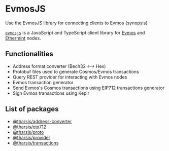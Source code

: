<!--
order: 1
-->

# EvmosJS

Use the EvmosJS library for connecting clients to Evmos {synopsis}

[`evmosjs`](https://github.com/evmos/evmosjs) is a JavaScript and TypeScript client library for [Evmos](https://github.com/evmos/evmos) and [Ethermint](https://github.com/tharsis/ethermint) nodes.

## Functionalities

- Address format converter (Bech32 <--> Hex)
- Protobuf files used to generate Cosmos/Evmos transactions
- Query REST provider for interacting with Evmos nodes
- Evmos transaction generator
- Send Evmos's Cosmos transactions using EIP712 transactions generator
- Sign Evmos transactions using Keplr

## List of packages

- [@tharsis/address-converter](https://www.npmjs.com/package/@tharsis/address-converter)
- [@tharsis/eip712](https://www.npmjs.com/package/@tharsis/eip712)
- [@tharsis/proto](https://www.npmjs.com/package/@tharsis/proto)
- [@tharsis/provider](https://www.npmjs.com/package/@tharsis/provider)
- [@tharsis/transactions](https://www.npmjs.com/package/@tharsis/transactions)
